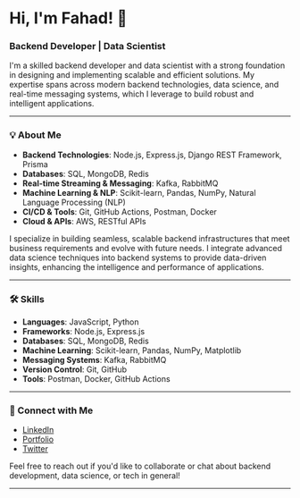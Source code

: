 # Hi, I'm Fahad! 👋

### Backend Developer | Data Scientist

I'm a skilled backend developer and data scientist with a strong foundation in designing and implementing scalable and efficient solutions. My expertise spans across modern backend technologies, data science, and real-time messaging systems, which I leverage to build robust and intelligent applications.

---

### 💡 About Me

- **Backend Technologies**: Node.js, Express.js, Django REST Framework, Prisma
- **Databases**: SQL, MongoDB, Redis
- **Real-time Streaming & Messaging**: Kafka, RabbitMQ
- **Machine Learning & NLP**: Scikit-learn, Pandas, NumPy, Natural Language Processing (NLP)
- **CI/CD & Tools**: Git, GitHub Actions, Postman, Docker
- **Cloud & APIs**: AWS, RESTful APIs

I specialize in building seamless, scalable backend infrastructures that meet business requirements and evolve with future needs. I integrate advanced data science techniques into backend systems to provide data-driven insights, enhancing the intelligence and performance of applications.

---

### 🛠️ Skills

- **Languages**: JavaScript, Python
- **Frameworks**: Node.js, Express.js
- **Databases**: SQL, MongoDB, Redis
- **Machine Learning**: Scikit-learn, Pandas, NumPy, Matplotlib
- **Messaging Systems**: Kafka, RabbitMQ
- **Version Control**: Git, GitHub
- **Tools**: Postman, Docker, GitHub Actions

---

### 🔗 Connect with Me

- [LinkedIn](https://www.linkedin.com/in/fahadabrarr/)
- [Portfolio](https://fahadabrarr.github.io/portfolio/)
- [Twitter](https://twitter.com/yourhandle)

Feel free to reach out if you'd like to collaborate or chat about backend development, data science, or tech in general!

---

